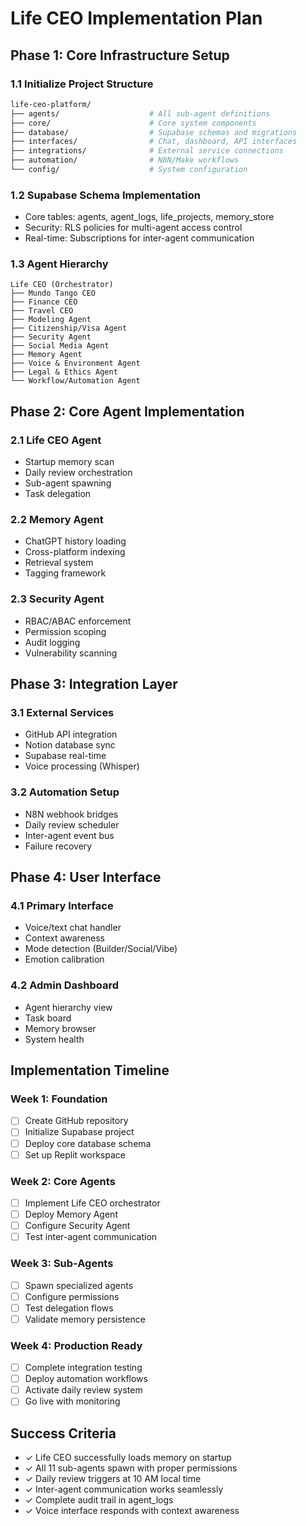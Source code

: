 # Life CEO Implementation Plan

## Phase 1: Core Infrastructure Setup

### 1.1 Initialize Project Structure
```bash
life-ceo-platform/
├── agents/                    # All sub-agent definitions
├── core/                      # Core system components
├── database/                  # Supabase schemas and migrations
├── interfaces/                # Chat, dashboard, API interfaces
├── integrations/              # External service connections
├── automation/                # N8N/Make workflows
└── config/                    # System configuration
```

### 1.2 Supabase Schema Implementation
- Core tables: agents, agent_logs, life_projects, memory_store
- Security: RLS policies for multi-agent access control
- Real-time: Subscriptions for inter-agent communication

### 1.3 Agent Hierarchy
```
Life CEO (Orchestrator)
├── Mundo Tango CEO
├── Finance CEO
├── Travel CEO
├── Modeling Agent
├── Citizenship/Visa Agent
├── Security Agent
├── Social Media Agent
├── Memory Agent
├── Voice & Environment Agent
├── Legal & Ethics Agent
└── Workflow/Automation Agent
```

## Phase 2: Core Agent Implementation

### 2.1 Life CEO Agent
- Startup memory scan
- Daily review orchestration
- Sub-agent spawning
- Task delegation

### 2.2 Memory Agent
- ChatGPT history loading
- Cross-platform indexing
- Retrieval system
- Tagging framework

### 2.3 Security Agent
- RBAC/ABAC enforcement
- Permission scoping
- Audit logging
- Vulnerability scanning

## Phase 3: Integration Layer

### 3.1 External Services
- GitHub API integration
- Notion database sync
- Supabase real-time
- Voice processing (Whisper)

### 3.2 Automation Setup
- N8N webhook bridges
- Daily review scheduler
- Inter-agent event bus
- Failure recovery

## Phase 4: User Interface

### 4.1 Primary Interface
- Voice/text chat handler
- Context awareness
- Mode detection (Builder/Social/Vibe)
- Emotion calibration

### 4.2 Admin Dashboard
- Agent hierarchy view
- Task board
- Memory browser
- System health

## Implementation Timeline

### Week 1: Foundation
- [ ] Create GitHub repository
- [ ] Initialize Supabase project
- [ ] Deploy core database schema
- [ ] Set up Replit workspace

### Week 2: Core Agents
- [ ] Implement Life CEO orchestrator
- [ ] Deploy Memory Agent
- [ ] Configure Security Agent
- [ ] Test inter-agent communication

### Week 3: Sub-Agents
- [ ] Spawn specialized agents
- [ ] Configure permissions
- [ ] Test delegation flows
- [ ] Validate memory persistence

### Week 4: Production Ready
- [ ] Complete integration testing
- [ ] Deploy automation workflows
- [ ] Activate daily review system
- [ ] Go live with monitoring

## Success Criteria
- ✓ Life CEO successfully loads memory on startup
- ✓ All 11 sub-agents spawn with proper permissions
- ✓ Daily review triggers at 10 AM local time
- ✓ Inter-agent communication works seamlessly
- ✓ Complete audit trail in agent_logs
- ✓ Voice interface responds with context awareness
